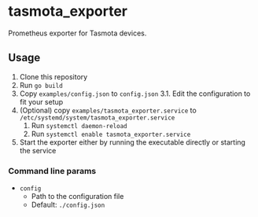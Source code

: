 # tasmota_exporter

Prometheus exporter for Tasmota devices.

## Usage

1. Clone this repository
2. Run `go build`
3. Copy `examples/config.json` to `config.json`
   3.1. Edit the configuration to fit your setup
4. (Optional) copy `examples/tasmota_exporter.service` to `/etc/systemd/system/tasmota_exporter.service`
   1. Run `systemctl daemon-reload`
   2. Run `systemctl enable tasmota_exporter.service`
5. Start the exporter either by running the executable directly or starting the service

### Command line params

- `config`
    - Path to the configuration file
    - Default: `./config.json`

